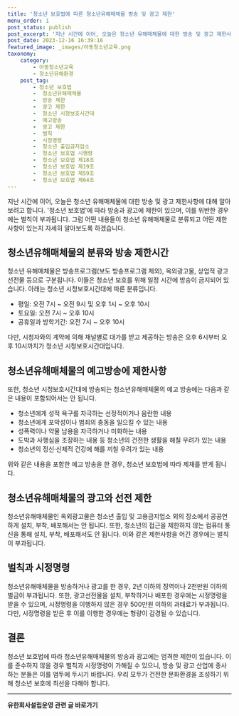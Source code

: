 ```yaml
---
title: '청소년 보호법에 따른 청소년유해매체물 방송 및 광고 제한'
menu_order: 1
post_status: publish
post_excerpt: '지난 시간에 이어, 오늘은 청소년 유해매체물에 대한 방송 및 광고 제한사항에 대해 알아보려고 합니다.  청소년 보호법 에 따라 방송과 광고에 제한이 있으며, 이를 위반한 경우에는 벌칙이 부과됩니다. 그럼 어떤 내용들이 청소년 유해매체물로 분류되고 어떤 제한사항이 있는지 자세히 알아보도록 하겠습니다.'
post_date: 2023-12-16 16:39:16
featured_image: _images/아동청소년교육.png
taxonomy:
    category:
        - 아동청소년교육
        - 청소년유해환경
    post_tag:
        - 청소년 보호법
        -  청소년유해매체물
        -  방송 제한
        -  광고 제한
        -  청소년 시청보호시간대
        -  예고방송
        -  광고 제한
        -  벌칙
        -  시정명령
        -  청소년 출입금지업소
        -  청소년 보호법 시행령
        -  청소년 보호법 제18조
        -  청소년 보호법 제19조
        -  청소년 보호법 제59조
        -  청소년 보호법 제64조
---
```



지난 시간에 이어, 오늘은 청소년 유해매체물에 대한 방송 및 광고 제한사항에 대해 알아보려고 합니다. '청소년 보호법'에 따라 방송과 광고에 제한이 있으며, 이를 위반한 경우에는 벌칙이 부과됩니다. 그럼 어떤 내용들이 청소년 유해매체물로 분류되고 어떤 제한사항이 있는지 자세히 알아보도록 하겠습니다.

## 청소년유해매체물의 분류와 방송 제한시간

청소년 유해매체물은 방송프로그램(보도 방송프로그램 제외), 옥외광고물, 상업적 광고선전물 등으로 구분됩니다. 이들은 청소년 보호를 위해 일정 시간에 방송이 금지되어 있습니다. 아래는 청소년 시청보호시간대에 따른 분류입니다.

- 평일: 오전 7시 ~ 오전 9시 및 오후 1시 ~ 오후 10시
- 토요일: 오전 7시 ~ 오후 10시
- 공휴일과 방학기간: 오전 7시 ~ 오후 10시

다만, 시청자와의 계약에 의해 채널별로 대가를 받고 제공하는 방송은 오후 6시부터 오후 10시까지가 청소년 시청보호시간대입니다.

## 청소년유해매체물의 예고방송에 제한사항

또한, 청소년 시청보호시간대에 방송되는 청소년유해매체물의 예고 방송에는 다음과 같은 내용이 포함되어서는 안 됩니다.

- 청소년에게 성적 욕구를 자극하는 선정적이거나 음란한 내용
- 청소년에게 포악성이나 범죄의 충동을 일으킬 수 있는 내용
- 성폭력이나 약물 남용을 자극하거나 미화하는 내용
- 도박과 사행심을 조장하는 내용 등 청소년의 건전한 생활을 해칠 우려가 있는 내용
- 청소년의 정신·신체적 건강에 해를 끼칠 우려가 있는 내용

위와 같은 내용을 포함한 예고 방송을 한 경우, 청소년 보호법에 따라 제재를 받게 됩니다.

## 청소년유해매체물의 광고와 선전 제한

청소년유해매체물인 옥외광고물은 청소년 출입 및 고용금지업소 외의 장소에서 공공연하게 설치, 부착, 배포해서는 안 됩니다. 또한, 청소년의 접근을 제한하지 않는 컴퓨터 통신을 통해 설치, 부착, 배포해서도 안 됩니다. 이와 같은 제한사항을 어긴 경우에는 벌칙이 부과됩니다.

## 벌칙과 시정명령

청소년유해매체물을 방송하거나 광고를 한 경우, 2년 이하의 징역이나 2천만원 이하의 벌금이 부과됩니다. 또한, 광고선전물을 설치, 부착하거나 배포한 경우에는 시정명령을 받을 수 있으며, 시정명령을 이행하지 않은 경우 500만원 이하의 과태료가 부과됩니다. 다만, 시정명령을 받은 후 이를 이행한 경우에는 형량이 감경될 수 있습니다.

## 결론

청소년 보호법에 따라 청소년유해매체물의 방송과 광고에는 엄격한 제한이 있습니다. 이를 준수하지 않을 경우 벌칙과 시정명령이 가해질 수 있으니, 방송 및 광고 산업에 종사하는 분들은 이를 염두에 두시기 바랍니다. 우리 모두가 건전한 문화환경을 조성하기 위해 청소년 보호에 최선을 다해야 합니다.
<!-- wp:separator -->
<hr class="wp-block-separator has-alpha-channel-opacity"/>
<!-- /wp:separator -->

<!-- wp:group {"backgroundColor":"base","layout":{"type":"constrained"}} -->
<div class="wp-block-group has-base-background-color has-background"><!-- wp:paragraph {"align":"center","fontSize":"medium"} -->
<p class="has-text-align-center has-large-font-size"><strong>유한회사설립운영 관련 글 바로가기</strong></p>
<!-- /wp:paragraph -->


<!-- wp:latest-posts
{"categories":[{"id":27282,"count":19,"description":"","link":"https://uknowlaw.com/category/%ec%9c%a0%ed%95%9c%ed%9a%8c%ec%82%ac%ec%84%a4%eb%a6%bd%ec%9a%b4%ec%98%81/","name":"유한회사설립운영","slug":"유한회사설립운영","taxonomy":"category","parent":0,"meta":[],"_links":{"self":[{"href":"https://uknowlaw.com/wp-json/wp/v2/categories/27282"}],"collection":[{"href":"https://uknowlaw.com/wp-json/wp/v2/categories"}],"about":[{"href":"https://uknowlaw.com/wp-json/wp/v2/taxonomies/category"}],"wp:post_type":[{"href":"https://uknowlaw.com/wp-json/wp/v2/posts?categories=27282"}],"curies":[{"name":"wp","href":"https://api.w.org/{rel}","templated":true}]}}],"postsToShow":100,"excerptLength":28,"postLayout":"grid","columns":2,"featuredImageAlign":"left","featuredImageSizeSlug":"large","fontSize":"small"} /--></div>
<!-- /wp:group -->